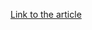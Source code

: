 [Link to the article](https://trustwave.com/en-us/resources/blogs/spiderlabs-blog/image-file-trickery-part-ii-fake-icon-delivers-nanocore/)
